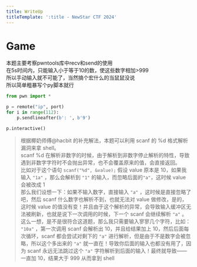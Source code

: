 ```yaml
---
title: WriteUp
titleTemplate: ':title - NewStar CTF 2024'
---
```


# Game

本题主要考察pwntools库中recv和send的使用  
在5s时间内，只能输入小于等于10的数，使这些数字相加>999  
所以手动输入就不可能了，当然搞个宏什么的当鼠鼠没说  
所以简单粗暴写个py脚本就行  

```python
from pwn import *

p = remote("ip", port)
for i in range(112):
    p.sendlineafter(b': ', b'9')

p.interactive()
```

> 根据椰奶师傅@hacbit 的补充解法，本题可以利用 scanf 的 %d 格式解析漏洞来拿 shell。  
> scanf %d 在解析非数字的时候，由于解析到非数字停止解析的特性，导致遇到非数字字符时不会抛出异常，也不会覆盖原来的值，会直接返回。  
> 比如对于这个语句 `scanf("%d", &value);` 假设 value 原本是 10，如果我输入 `"1a"` ，那么会解析到 `"1"` 的输入，而忽略后面的`"a"`，这时候 value 会被改成 1  
> 那么我们设想一下：如果不输入数字，直接输入 `"a"` ，这时候是直接忽略了吧，然后 scanf 什么数字也解析不到，也就无法对 value 做修改，是的，这时候 value 的值没有变！并且由于这个解析的异常，会导致输入缓冲区无法被刷新，也就是说下一次调用的时候，下一个 scanf 会继续解析 `"a"` 。  
> 这么一想，是不是很符合这道题，那么我只需要输入寥寥几个字符，比如： `"10a"` ，第一次调用 scanf 会解析出 10，并且给结果加上 10，然后后面每次循环，scanf 都会尝试对剩下的 `"a"` 进行解析，但是由于不是数字会被忽略，所以这个多出来的 `"a"` 就一直在！导致你后面的输入也都没有用了，因为 scanf 永远无法跳过这个 `"a"` 字符解析到后面的输入！最终就导致——一直加 10，结果大于 999 从而拿到 shell
